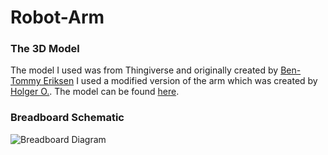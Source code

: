 # Robot-Arm

### The 3D Model
The model I used was from Thingiverse and originally created by [Ben-Tommy Eriksen](https://www.thingiverse.com/bentommye/designs) I used a modified version of the arm which was created by [Holger O.](https://www.thingiverse.com/holgero/designs). The model can be found [here](https://www.thingiverse.com/thing:65081).
### Breadboard Schematic
![Breadboard Diagram](https://user-images.githubusercontent.com/98854432/206560023-63e8ba6e-ce1a-48dd-8d55-10a2c008e15a.png)
